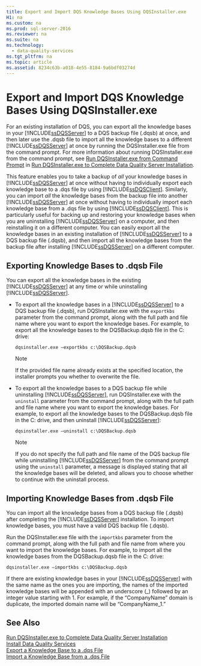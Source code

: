 ```yaml
---
title: Export and Import DQS Knowledge Bases Using DQSInstaller.exe
H1: na
ms.custom: na
ms.prod: sql-server-2016
ms.reviewer: na
ms.suite: na
ms.technology: 
  - data-quality-services
ms.tgt_pltfrm: na
ms.topic: article
ms.assetid: 8234c63b-a018-4e55-8184-9a6bdf03274d
---
```

# Export and Import DQS Knowledge Bases Using DQSInstaller.exe
  For an existing installation of DQS, you can export all the knowledge bases in your [!INCLUDE[ssDQSServer](../../Token/Other/ssDQSServer_md.md)] to a DQS backup file \(.dqsb\) at once, and then later use the .dqsb file to import all the knowledge bases to a different [!INCLUDE[ssDQSServer](../../Token/Other/ssDQSServer_md.md)] at once by running the DQSInstaller.exe file from the command prompt. For more information about running DQSInstaller.exe from the command prompt, see [Run DQSInstaller.exe from Command Prompt](../Topic/Run%20DQSInstaller.exe%20to%20Complete%20Data%20Quality%20Server%20Installation.md#CommandPrompt) in [Run DQSInstaller.exe to Complete Data Quality Server Installation](../../Topics/TopicNameNotContainA/Run-DQSInstaller.exe-to-Complete-Data-Quality-Server-Installation.md).  
  
 This feature enables you to take a backup of *all* your knowledge bases in [!INCLUDE[ssDQSServer](../../Token/Other/ssDQSServer_md.md)] at once without having to individually export each knowledge base to a .dqs file by using [!INCLUDE[ssDQSClient](../../Token/Other/ssDQSClient_md.md)]. Similarly, you can import *all* the knowledge bases from the backup file into another [!INCLUDE[ssDQSServer](../../Token/Other/ssDQSServer_md.md)] at once without having to individually import each knowledge base from a .dqs file by using [!INCLUDE[ssDQSClient](../../Token/Other/ssDQSClient_md.md)]. This is particularly useful for backing up and restoring your knowledge bases when you are uninstalling [!INCLUDE[ssDQSServer](../../Token/Other/ssDQSServer_md.md)] on a computer, and then reinstalling it on a different computer. You can easily export all the knowledge bases in an existing installation of [!INCLUDE[ssDQSServer](../../Token/Other/ssDQSServer_md.md)] to a DQS backup file \(.dqsb\), and then import all the knowledge bases from the backup file after installing [!INCLUDE[ssDQSServer](../../Token/Other/ssDQSServer_md.md)] on a different computer.  
  
##  <a name="export"></a> Exporting Knowledge Bases to .dqsb File  
 You can export all the knowledge bases in the existing [!INCLUDE[ssDQSServer](../../Token/Other/ssDQSServer_md.md)] at any time or while uninstalling [!INCLUDE[ssDQSServer](../../Token/Other/ssDQSServer_md.md)].  
  
-   To export all the knowledge bases in a [!INCLUDE[ssDQSServer](../../Token/Other/ssDQSServer_md.md)] to a DQS backup file \(.dqsb\), run DQSInstaller.exe with the `exportkbs` parameter from the command prompt, along with the full path and file name where you want to export the knowledge bases. For example, to export all the knowledge bases to the DQSBackup.dqsb file in the C: drive:  
  
    ```  
    dqsinstaller.exe –exportkbs c:\DQSBackup.dqsb  
    ```  
  
    > [!NOTE]  
    >  If the provided file name already exists at the specified location, the installer prompts you whether to overwrite the file.  
  
-   To export all the knowledge bases to a DQS backup file while uninstalling [!INCLUDE[ssDQSServer](../../Token/Other/ssDQSServer_md.md)], run DQSInstaller.exe with the `uninstall` parameter from the command prompt, along with the full path and file name where you want to export the knowledge bases. For example, to export all the knowledge bases to the DQSBackup.dqsb file in the C: drive, and then uninstall [!INCLUDE[ssDQSServer](../../Token/Other/ssDQSServer_md.md)]:  
  
    ```  
    dqsinstaller.exe –uninstall c:\DQSBackup.dqsb  
    ```  
  
    > [!NOTE]  
    >  If you do not specify the full path and file name of the DQS backup file while uninstalling [!INCLUDE[ssDQSServer](../../Token/Other/ssDQSServer_md.md)] from the command prompt using the `uninstall` parameter, a message is displayed stating that all the knowledge bases will be deleted, and allows you to choose whether to continue with the uninstall process.  
  
##  <a name="import"></a> Importing Knowledge Bases from .dqsb File  
 You can import all the knowledge bases from a DQS backup file \(.dqsb\) after completing the [!INCLUDE[ssDQSServer](../../Token/Other/ssDQSServer_md.md)] installation. To import knowledge bases, you must have a valid DQS backup file \(.dqsb\).  
  
 Run the DQSInstaller.exe file with the `importkbs` parameter from the command prompt, along with the full path and file name from where you want to import the knowledge bases. For example, to import all the knowledge bases from the DQSBackup.dqsb file in the C: drive:  
  
```  
dqsinstaller.exe –importkbs c:\DQSBackup.dqsb  
```  
  
 If there are existing knowledge bases in your [!INCLUDE[ssDQSServer](../../Token/Other/ssDQSServer_md.md)] with the same name as the ones you are importing, the names of the imported knowledge bases will be appended with an underscore \(\_\) followed by an integer value starting with 1. For example, if the “CompanyName” domain is duplicate, the imported domain name will be “CompanyName\_1.”  
  
## See Also  
 [Run DQSInstaller.exe to Complete Data Quality Server Installation](../../Topics/TopicNameNotContainA/Run-DQSInstaller.exe-to-Complete-Data-Quality-Server-Installation.md)   
 [Install Data Quality Services](../../Topics/TopicNameNotContainA/Install-Data-Quality-Services.md)   
 [Export a Knowledge Base to a .dqs File](../../Topics/TopicNameContainA/Export-a-Knowledge-Base-to-a-.dqs-File.md)   
 [Import a Knowledge Base from a .dqs File](../../Topics/TopicNameContainA/Import-a-Knowledge-Base-from-a-.dqs-File.md)  
  
  